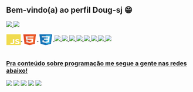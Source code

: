 ## Bem-vindo(a) ao perfil Doug-sj 😁

 <div>
   <a href="https://github.com/Doug-sj">
   <img height="180em" src="https://github-readme-stats.vercel.app/api?username=Doug-sj&show_icons=true&theme=tokyonight&include_all_commits=true&count_private=true"/>
   <img height="180em" src="https://github-readme-stats.vercel.app/api/top-langs/?username=Doug-sj&layout=compact&langs_count=6&theme=tokyonight"/>
</div>
    
<div style="display: inline_block"><br>
  <img align="center" alt="Js" height="30" width="40" src="https://raw.githubusercontent.com/devicons/devicon/master/icons/javascript/javascript-plain.svg">
  <img align="center" alt="HTML" height="30" width="40" src="https://raw.githubusercontent.com/devicons/devicon/master/icons/html5/html5-original.svg">
  <img align="center" alt="CSS" height="30" width="40" src="https://raw.githubusercontent.com/devicons/devicon/master/icons/css3/css3-original.svg">
  <img src="https://cdn.jsdelivr.net/gh/devicons/devicon/icons/docker/docker-original.svg" />
  <img src="https://cdn.jsdelivr.net/gh/devicons/devicon/icons/gitlab/gitlab-original.svg" />
  <img src="https://cdn.jsdelivr.net/gh/devicons/devicon/icons/kubernetes/kubernetes-plain.svg" />
  <img src="https://cdn.jsdelivr.net/gh/devicons/devicon/icons/linux/linux-original.svg" />
  <img src="https://cdn.jsdelivr.net/gh/devicons/devicon/icons/ubuntu/ubuntu-plain.svg" />
  <img src="https://cdn.jsdelivr.net/gh/devicons/devicon/icons/python/python-original.svg" />
  <img src="https://cdn.jsdelivr.net/gh/devicons/devicon/icons/ruby/ruby-original.svg" />
  <img src="https://cdn.jsdelivr.net/gh/devicons/devicon/icons/rails/rails-original-wordmark.svg" />
      
</div>
 
<br>
 
### Pra conteúdo sobre programação me segue a gente nas redes abaixo!
 
<div> 
  <a href="https://www.youtube.com/" target="_blank"><img src="https://img.shields.io/badge/YouTube-FF0000?style=for-the-badge&logo=youtube&logoColor=white" target="_blank"></a>
  <a href="https://instagram.com/" target="_blank"><img src="https://img.shields.io/badge/-Instagram-%23E4405F?style=for-the-badge&logo=instagram&logoColor=white" target="_blank"></a>
 <a href="https://discord.gg/" target="_blank"><img src="https://img.shields.io/badge/Discord-7289DA?style=for-the-badge&logo=discord&logoColor=white" target="_blank"></a> 
  <a href = "mailto:dou.sj82@gmail.com"><img src="https://img.shields.io/badge/-Gmail-%23333?style=for-the-badge&logo=gmail&logoColor=white" target="_blank"></a>
  <a href="https://www.linkedin.com/in/douglasjaques" target="_blank"><img src="https://img.shields.io/badge/-LinkedIn-%230077B5?style=for-the-badge&logo=linkedin&logoColor=white" target="_blank"></a>
</div>
